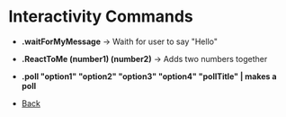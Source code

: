 # Interactivity Commands

- **.waitForMyMessage** -> Waith for user to say "Hello"
- **.ReactToMe (number1) (number2)** -> Adds two numbers together
- **.poll "option1" "option2" "option3" "option4" "pollTitle" | makes a poll** 

- [Back](./PrefixCommands.md)